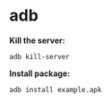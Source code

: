 # adb

**Kill the server:**
```
adb kill-server
```

**Install package:**
```
adb install example.apk
```
